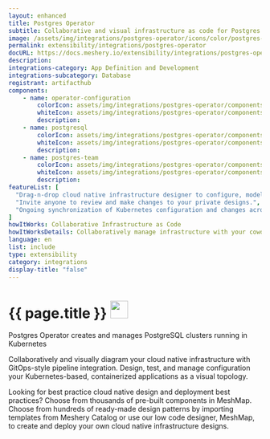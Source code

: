 ```yaml
---
layout: enhanced
title: Postgres Operator
subtitle: Collaborative and visual infrastructure as code for Postgres Operator
image: /assets/img/integrations/postgres-operator/icons/color/postgres-operator-color.svg
permalink: extensibility/integrations/postgres-operator
docURL: https://docs.meshery.io/extensibility/integrations/postgres-operator
description: 
integrations-category: App Definition and Development
integrations-subcategory: Database
registrant: artifacthub
components: 
	- name: operator-configuration
		colorIcon: assets/img/integrations/postgres-operator/components/operator-configuration/icons/color/operator-configuration-color.svg
		whiteIcon: assets/img/integrations/postgres-operator/components/operator-configuration/icons/white/operator-configuration-white.svg
		description: 
	- name: postgresql
		colorIcon: assets/img/integrations/postgres-operator/components/postgresql/icons/color/postgresql-color.svg
		whiteIcon: assets/img/integrations/postgres-operator/components/postgresql/icons/white/postgresql-white.svg
		description: 
	- name: postgres-team
		colorIcon: assets/img/integrations/postgres-operator/components/postgres-team/icons/color/postgres-team-color.svg
		whiteIcon: assets/img/integrations/postgres-operator/components/postgres-team/icons/white/postgres-team-white.svg
		description: 
featureList: [
  "Drag-n-drop cloud native infrastructure designer to configure, model, and deploy your workloads.",
  "Invite anyone to review and make changes to your private designs.",
  "Ongoing synchronization of Kubernetes configuration and changes across any number of clusters."
]
howItWorks: Collaborative Infrastructure as Code
howItWorksDetails: Collaboratively manage infrastructure with your coworkers synchronously sharing the same designs.
language: en
list: include
type: extensibility
category: integrations
display-title: "false"
---
```

<h1>{{ page.title }} <img src="{{ page.image }}" style="width: 35px; height: 35px;" /></h1>

<p>
Postgres Operator creates and manages PostgreSQL clusters running in Kubernetes
</p>
<p>
    Collaboratively and visually diagram your cloud native infrastructure with GitOps-style pipeline integration. Design, test, and manage configuration your Kubernetes-based, containerized applications as a visual topology.
</p>
<p>
    Looking for best practice cloud native design and deployment best practices? Choose from thousands of pre-built components in MeshMap. Choose from hundreds of ready-made design patterns by importing templates from Meshery Catalog or use our low code designer, MeshMap, to create and deploy your own cloud native infrastructure designs.
</p>
